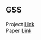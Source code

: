 ## GSS
Project [Link](https://airlabur.github.io/gss/)\
Paper [Link](https://arxiv.org/abs/2204.09079)
